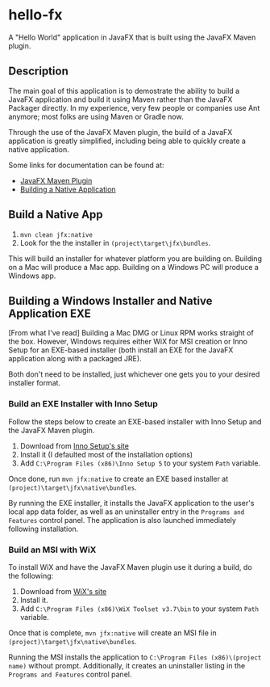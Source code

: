 # hello-fx

A "Hello World" application in JavaFX that is built using the JavaFX Maven plugin.

## Description

The main goal of this application is to demostrate the ability to build a JavaFX application and build it using Maven rather than the JavaFX Packager directly. In my experience, very few people or companies use Ant anymore; most folks are using Maven or Gradle now.

Through the use of the JavaFX Maven plugin, the build of a JavaFX application is greatly simplified, including being able to quickly create a native application.

Some links for documentation can be found at:

- [JavaFX Maven Plugin](http://zenjava.com/javafx/maven/)
- [Building a Native Application](http://zenjava.com/javafx/maven/native-bundle.html)

## Build a Native App

1. `mvn clean jfx:native`
2. Look for the the installer in `(project\target\jfx\bundles`.

This will build an installer for whatever platform you are building on. Building on a Mac will produce a Mac app. Building on a Windows PC will produce a Windows app.

## Building a Windows Installer and Native Application EXE

[From what I've read] Building a Mac DMG or Linux RPM works straight of the box. However, Windows requires either WiX for MSI creation or Inno Setup for an EXE-based installer (both install an EXE for the JavaFX application along with a packaged JRE).

Both don't need to be installed, just whichever one gets you to your desired installer format.

### Build an EXE Installer with Inno Setup

Follow the steps below to create an EXE-based installer with Inno Setup and the JavaFX Maven plugin.

1. Download from [Inno Setup's site](http://www.jrsoftware.org/isinfo.php)
2. Install it (I defaulted most of the installation options)
3. Add `C:\Program Files (x86)\Inno Setup 5` to your system `Path` variable.

Once done, run `mvn jfx:native` to create an EXE based installer at `(project)\target\jfx\native\bundles`.

By running the EXE installer, it installs the JavaFX application to the user's local app data folder, as well as an uninstaller entry in the `Programs and Features` control panel. The application is also launched immediately following installation.

### Build an MSI with WiX

To install WiX and have the JavaFX Maven plugin use it during a build, do the following:

1. Download from [WiX's site](http://wixtoolset.org/)
2. Install it.
3. Add `C:\Program Files (x86)\WiX Toolset v3.7\bin` to your system `Path` variable.

Once that is complete, `mvn jfx:native` will create an MSI file in `(project)\target\jfx\native\bundles`.

Running the MSI installs the application to `C:\Program Files (x86)\(project name)` without prompt. Additionally, it creates an uninstaller listing in the `Programs and Features` control panel.